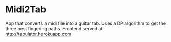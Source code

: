 # Midi2Tab
App that converts a midi file into a guitar tab. Uses a DP algorithm to get the three best fingering paths.
Frontend served at: http://tabulator.herokuapp.com